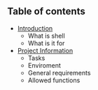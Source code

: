 ## Table of contents
* [Introduction](#Introduction)
    * What is shell
    * What is it for
* [Project Information](#Project-Information)
    * Tasks
    * Enviroment
    * General requirements
    * Allowed functions
